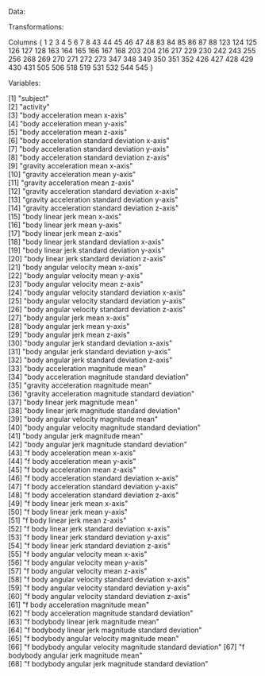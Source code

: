 Data: 


Transformations:

Columns { 1   2   3   4   5   6   7   8  43  44  45  46  47  48  83  84  85  86  87  88 123 124 125 
126 127 128 163 164 165 166 167 168 203 204 216 217 229 230 242 243 255 256 268 269 270 271
272 273 347 348 349 350 351 352 426 427 428 429 430 431 505 506 518 519 531 532 544 545 }

Variables:

 [1] "subject"                                                 
 [2] "activity"                                                
 [3] "body acceleration mean x-axis"                           
 [4] "body acceleration mean y-axis"                           
 [5] "body acceleration mean z-axis"                           
 [6] "body acceleration standard deviation x-axis"             
 [7] "body acceleration standard deviation y-axis"             
 [8] "body acceleration standard deviation z-axis"             
 [9] "gravity acceleration mean x-axis"                        
[10] "gravity acceleration mean y-axis"                        
[11] "gravity acceleration mean z-axis"                        
[12] "gravity acceleration standard deviation x-axis"          
[13] "gravity acceleration standard deviation y-axis"          
[14] "gravity acceleration standard deviation z-axis"          
[15] "body linear jerk mean x-axis"                            
[16] "body linear jerk mean y-axis"                            
[17] "body linear jerk mean z-axis"                            
[18] "body linear jerk standard deviation x-axis"              
[19] "body linear jerk standard deviation y-axis"              
[20] "body linear jerk standard deviation z-axis"              
[21] "body angular velocity mean x-axis"                       
[22] "body angular velocity mean y-axis"                       
[23] "body angular velocity mean z-axis"                       
[24] "body angular velocity standard deviation x-axis"         
[25] "body angular velocity standard deviation y-axis"         
[26] "body angular velocity standard deviation z-axis"         
[27] "body angular jerk mean x-axis"                           
[28] "body angular jerk mean y-axis"                           
[29] "body angular jerk mean z-axis"                           
[30] "body angular jerk standard deviation x-axis"             
[31] "body angular jerk standard deviation y-axis"             
[32] "body angular jerk standard deviation z-axis"             
[33] "body acceleration magnitude mean"                        
[34] "body acceleration magnitude standard deviation"          
[35] "gravity acceleration magnitude mean"                     
[36] "gravity acceleration magnitude standard deviation"       
[37] "body linear jerk magnitude mean"                         
[38] "body linear jerk magnitude standard deviation"           
[39] "body angular velocity magnitude mean"                    
[40] "body angular velocity magnitude standard deviation"      
[41] "body angular jerk magnitude mean"                        
[42] "body angular jerk magnitude standard deviation"          
[43] "f body acceleration mean x-axis"                         
[44] "f body acceleration mean y-axis"                         
[45] "f body acceleration mean z-axis"                         
[46] "f body acceleration standard deviation x-axis"           
[47] "f body acceleration standard deviation y-axis"           
[48] "f body acceleration standard deviation z-axis"           
[49] "f body linear jerk mean x-axis"                          
[50] "f body linear jerk mean y-axis"                          
[51] "f body linear jerk mean z-axis"                          
[52] "f body linear jerk standard deviation x-axis"            
[53] "f body linear jerk standard deviation y-axis"            
[54] "f body linear jerk standard deviation z-axis"            
[55] "f body angular velocity mean x-axis"                     
[56] "f body angular velocity mean y-axis"                     
[57] "f body angular velocity mean z-axis"                     
[58] "f body angular velocity standard deviation x-axis"       
[59] "f body angular velocity standard deviation y-axis"       
[60] "f body angular velocity standard deviation z-axis"       
[61] "f body acceleration magnitude mean"                      
[62] "f body acceleration magnitude standard deviation"        
[63] "f bodybody linear jerk magnitude mean"                   
[64] "f bodybody linear jerk magnitude standard deviation"     
[65] "f bodybody angular velocity magnitude mean"              
[66] "f bodybody angular velocity magnitude standard deviation"
[67] "f bodybody angular jerk magnitude mean"                  
[68] "f bodybody angular jerk magnitude standard deviation" 
